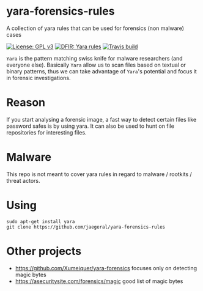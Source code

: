 # yara-forensics-rules
A collection of yara rules that can be used for forensics (non malware) cases

[![License: GPL v3](https://img.shields.io/badge/License-GPL%20v3-blue.svg)](http://www.gnu.org/licenses/gpl-3.0) [![DFIR: Yara rules](https://img.shields.io/badge/DFIR-Yara%20Rules-brightgreen.svg)](https://yararules.com) [![Travis build](https://travis-ci.org/Xumeiquer/yara-forensics.svg)](https://github.com/Xumeiquer/yara-forensics)

`Yara` is the pattern matching swiss knife for malware researchers (and everyone else). Basically `Yara` allow us to scan files based on textual or binary patterns, thus we can take advantage of `Yara`'s potential and focus it in forensic investigations.

# Reason

If you start analysing a forensic image, a fast way to detect certain files like password safes is by using yara.
It can also be used to hunt on file repositories for interesting files.

# Malware

This repo is not meant to cover yara rules in regard to malware / rootkits / threat actors.

# Using

```
sudo apt-get install yara
git clone https://github.com/jaegeral/yara-forensics-rules
```

# Other projects

* https://github.com/Xumeiquer/yara-forensics focuses only on detecting magic bytes
* https://asecuritysite.com/forensics/magic good list of magic bytes
